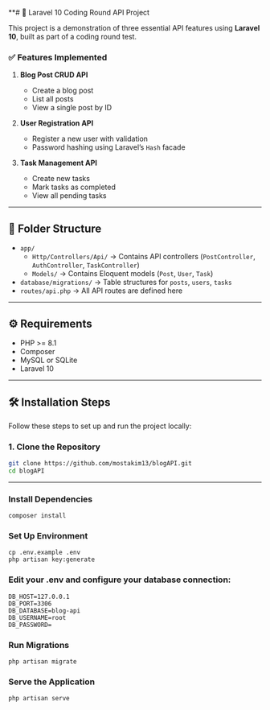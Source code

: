**# 🚀 Laravel 10 Coding Round API Project

This project is a demonstration of three essential API features using **Laravel 10**, built as part of a coding round test.

### ✅ Features Implemented

1. **Blog Post CRUD API**
    - Create a blog post
    - List all posts
    - View a single post by ID

2. **User Registration API**
    - Register a new user with validation
    - Password hashing using Laravel’s `Hash` facade

3. **Task Management API**
    - Create new tasks
    - Mark tasks as completed
    - View all pending tasks

---

## 📂 Folder Structure

- `app/`
    - `Http/Controllers/Api/` → Contains API controllers (`PostController`, `AuthController`, `TaskController`)
    - `Models/` → Contains Eloquent models (`Post`, `User`, `Task`)
- `database/migrations/` → Table structures for `posts`, `users`, `tasks`
- `routes/api.php` → All API routes are defined here

---

## ⚙️ Requirements

- PHP >= 8.1
- Composer
- MySQL or SQLite
- Laravel 10

---

## 🛠️ Installation Steps

Follow these steps to set up and run the project locally:

### 1. Clone the Repository

```bash
git clone https://github.com/mostakim13/blogAPI.git
cd blogAPI
```
---
### Install Dependencies
`composer install`

### Set Up Environment
```
cp .env.example .env
php artisan key:generate
```

### Edit your .env and configure your database connection:
```DB_CONNECTION=mysql
DB_HOST=127.0.0.1
DB_PORT=3306
DB_DATABASE=blog-api
DB_USERNAME=root
DB_PASSWORD=
```

### Run Migrations
`php artisan migrate`

### Serve the Application
`php artisan serve`
